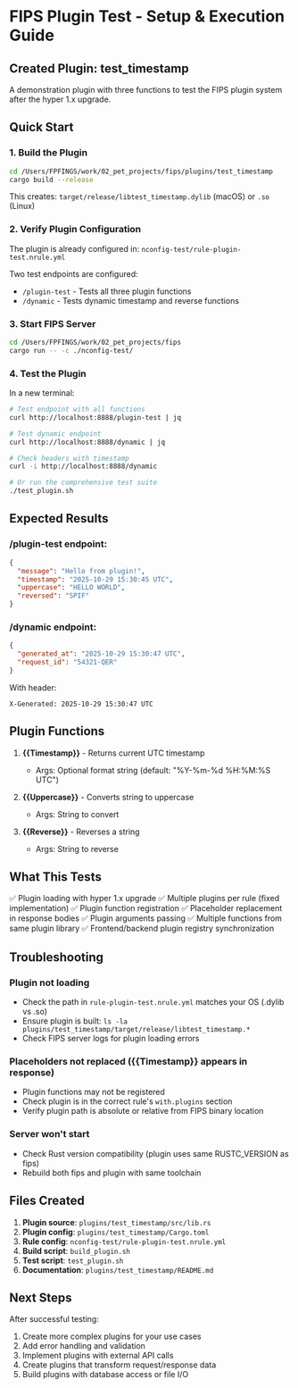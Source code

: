 # FIPS Plugin Test - Setup & Execution Guide

## Created Plugin: test_timestamp

A demonstration plugin with three functions to test the FIPS plugin system after the hyper 1.x upgrade.

## Quick Start

### 1. Build the Plugin

```bash
cd /Users/FPFINGS/work/02_pet_projects/fips/plugins/test_timestamp
cargo build --release
```

This creates: `target/release/libtest_timestamp.dylib` (macOS) or `.so` (Linux)

### 2. Verify Plugin Configuration

The plugin is already configured in: `nconfig-test/rule-plugin-test.nrule.yml`

Two test endpoints are configured:
- `/plugin-test` - Tests all three plugin functions
- `/dynamic` - Tests dynamic timestamp and reverse functions

### 3. Start FIPS Server

```bash
cd /Users/FPFINGS/work/02_pet_projects/fips
cargo run -- -c ./nconfig-test/
```

### 4. Test the Plugin

In a new terminal:

```bash
# Test endpoint with all functions
curl http://localhost:8888/plugin-test | jq

# Test dynamic endpoint
curl http://localhost:8888/dynamic | jq

# Check headers with timestamp
curl -i http://localhost:8888/dynamic

# Or run the comprehensive test suite
./test_plugin.sh
```

## Expected Results

### /plugin-test endpoint:
```json
{
  "message": "Hello from plugin!",
  "timestamp": "2025-10-29 15:30:45 UTC",
  "uppercase": "HELLO WORLD",
  "reversed": "SPIF"
}
```

### /dynamic endpoint:
```json
{
  "generated_at": "2025-10-29 15:30:47 UTC",
  "request_id": "54321-QER"
}
```

With header:
```
X-Generated: 2025-10-29 15:30:47 UTC
```

## Plugin Functions

1. **{{Timestamp}}** - Returns current UTC timestamp
   - Args: Optional format string (default: "%Y-%m-%d %H:%M:%S UTC")
   
2. **{{Uppercase}}** - Converts string to uppercase
   - Args: String to convert
   
3. **{{Reverse}}** - Reverses a string
   - Args: String to reverse

## What This Tests

✅ Plugin loading with hyper 1.x upgrade
✅ Multiple plugins per rule (fixed implementation)
✅ Plugin function registration
✅ Placeholder replacement in response bodies
✅ Plugin arguments passing
✅ Multiple functions from same plugin library
✅ Frontend/backend plugin registry synchronization

## Troubleshooting

### Plugin not loading
- Check the path in `rule-plugin-test.nrule.yml` matches your OS (.dylib vs .so)
- Ensure plugin is built: `ls -la plugins/test_timestamp/target/release/libtest_timestamp.*`
- Check FIPS server logs for plugin loading errors

### Placeholders not replaced ({{Timestamp}} appears in response)
- Plugin functions may not be registered
- Check plugin is in the correct rule's `with.plugins` section
- Verify plugin path is absolute or relative from FIPS binary location

### Server won't start
- Check Rust version compatibility (plugin uses same RUSTC_VERSION as fips)
- Rebuild both fips and plugin with same toolchain

## Files Created

1. **Plugin source**: `plugins/test_timestamp/src/lib.rs`
2. **Plugin config**: `plugins/test_timestamp/Cargo.toml`
3. **Rule config**: `nconfig-test/rule-plugin-test.nrule.yml`
4. **Build script**: `build_plugin.sh`
5. **Test script**: `test_plugin.sh`
6. **Documentation**: `plugins/test_timestamp/README.md`

## Next Steps

After successful testing:
1. Create more complex plugins for your use cases
2. Add error handling and validation
3. Implement plugins with external API calls
4. Create plugins that transform request/response data
5. Build plugins with database access or file I/O
